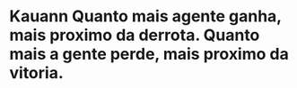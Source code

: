 # Kauann Quanto mais agente ganha, mais proximo da derrota. Quanto mais a gente perde, mais proximo da vitoria.
